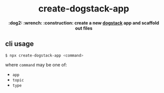 <h1 align="center">
  create-dogstack-app
</h1>

<h4 align="center">
  :dog2: :wrench: :construction: create a new <a href='https://github.com/root-systems/dogstack'>dogstack</a> app and scaffold out files
</h4>

## cli usage

```sh
$ npx create-dogstack-app <command>
```

where `command` may be one of:
- `app`
- `topic`
- `type`
